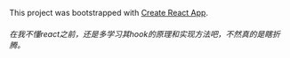 This project was bootstrapped with [Create React App](https://github.com/facebook/create-react-app).

###### 在我不懂react之前，还是多学习其hook的原理和实现方法吧，不然真的是瞎折腾。

